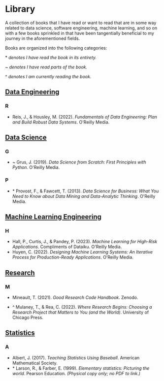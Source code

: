 # Library
A collection of books that I have read or want to read that are in some way related to data science, software engineering, machine learning, and so on with a few books sprinkled in that have been tangentially beneficial to my journey in the aforementioned fields.

Books are organized into the following categories:

\* *denotes I have read the book in its entirety.*

\~ *denotes I have read parts of the book.*

\^ *denotes I am currently reading the book.*

## [Data Engineering](<Data Engineering>)

### R

 - Reis, J., & Housley, M. (2022). *Fundamentals of Data Engineering: Plan and Build Robust Data Systems*. O'Reilly Media.

## [Data Science](<Data Science>)

### G

 - \~ Grus, J. (2019). *Data Science from Scratch: First Principles with Python*. O'Reilly Media.

### P

 - \* Provost, F., & Fawcett, T. (2013). *Data Science for Business: What You Need to Know about Data Mining and Data-Analytic Thinking*. O'Reilly Media.

## [Machine Learning Engineering](<Machine Learning Engineering>)

### H

 - Hall, P., Curtis, J., & Pandey, P. (2023). *Machine Learning for High-Risk Applications*. Compliments of Dataiku. O'Reilly Media.
 - Huyen, C. (2022). *Designing Machine Learning Systems: An Iterative Process for Production-Ready Applications*. O'Reilly Media.

## [Research](<Research>)

### M

 - Mineault, T. (2021). *Good Research Code Handbook*. Zenodo.

 - \^ Mulaney, T., & Rea, C. (2022). *Where Research Begins: Choosing a Research Project that Matters to You (and the World)*. University of Chicago Press.

## [Statistics](<Statistics>)

### A

 - Albert, J. (2017). *Teaching Statistics Using Baseball*. American Mathematical Society.
 - \* Larson, R., & Farber, E. (1999). *Elementary statistics: Picturing the world*. Pearson Education. *(Physical copy only; no PDF to link.)*


